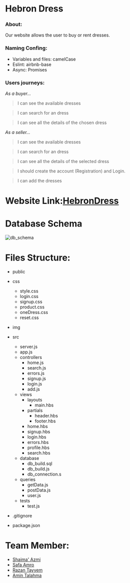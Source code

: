 # Hebron Dress
### About:
   Our website allows the user to buy or rent dresses.

### Naming Confing: 
 - Variables and files: camelCase
 - Eslint: airbnb-base
 - Async: Promises 

### Users journeys: 

*As a buyer...*
 > I can see the available dresses

 > I can search for an dress
   
 > I can see all the details of the chosen dress


*As a seller...*

 > I can see the available dresses

 > I can search for an dress
   
 > I can see all the details of the selected dress
 
 > I should create the account (Registration) and Login.
 
 > I can add the dresses
 
 
# Website Link:[HebronDress]()

# Database Schema

![db_schema](https://user-images.githubusercontent.com/26909309/51103183-7e48d800-17ea-11e9-9403-26ee6b60b93f.jpg)


# Files Structure:
  - public
  - css
      - style.css
      - login.css
      - signup.css
      - product.css
      - oneDress.css
      - reset.css
  - img
 
    
  - src 
    - server.js
    - app.js
    - controllers
      - home.js
      - search.js
      - errors.js
      - signup.js
      - login.js
      - add.js
    - views
      - layouts
        - main.hbs
      - partials
        - header.hbs
        - footer.hbs
      - home.hbs
      - signup.hbs
      - login.hbs
      - errors.hbs
      - profile.hbs
      - search.hbs
    - database
      - db_build.sql
      - db_build.js
      - db_connection.s
     - queries
        - getData.js
        - postData.js
        - user.js
    - tests
      - test.js
  - .gitignore
  - package.json


# Team Member:
- [Shaima' Azmi](https://github.com/shaima96)
- [Safa Amro](https://github.com/safaaamro)
- [Razan Tayyem](https://github.com/RazanTayyem)
- [Amin Talahma](https://github.com/AminTalahma)

